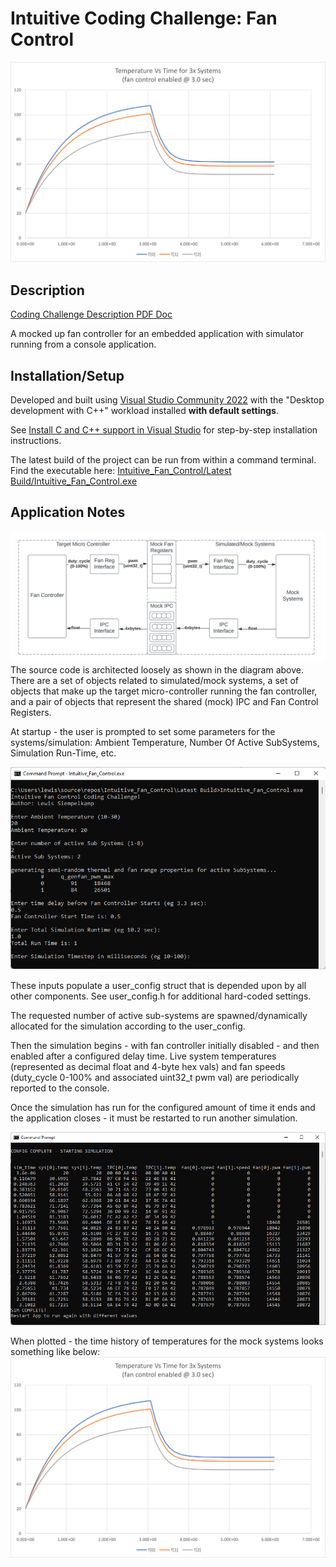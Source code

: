 # Intuitive Coding Challenge: Fan Control

![Simulation Plot](https://github.com/lsiempelkamp/Intuitive_Fan_Control/blob/master/Docs/GraphOutput.png)

## Description
[Coding Challenge Description PDF Doc](Docs/IntuitiveCodingChallenge_FanControl.pdf)

A mocked up fan controller for an embedded application with simulator running from a console application.

## Installation/Setup

Developed and built using [Visual Studio Community 2022](https://visualstudio.microsoft.com/vs/) with the "Desktop development with C++" workload installed **with default settings**.

See [Install C and C++ support in Visual Studio](https://docs.microsoft.com/en-us/cpp/build/vscpp-step-0-installation?view=msvc-170) for step-by-step installation instructions.

The latest build of the project can be run from within a command terminal. Find the executable here: [Intuitive_Fan_Control/Latest Build/Intuitive_Fan_Control.exe](Latest&#32;Build/)

## Application Notes
![System Diagram](https://github.com/lsiempelkamp/Intuitive_Fan_Control/blob/master/Docs/Intuitive&#32;Fan&#32;Control&#32;Diagram.png)
The source code is architected loosely as shown in the diagram above.
There are a set of objects related to simulated/mock systems, a set of objects that make up the target micro-controller running the fan controller, and a pair of objects that represent the shared (mock) IPC and Fan Control Registers.

At startup - the user is prompted to set some parameters for the systems/simulation: Ambient Temperature, Number Of Active SubSystems, Simulation Run-Time, etc. 

![System Diagram](https://github.com/lsiempelkamp/Intuitive_Fan_Control/blob/master/Docs/console_user_setup.png)

These inputs populate a user_config struct that is depended upon by all other components. See user_config.h for additional hard-coded settings.

The requested number of active sub-systems are spawned/dynamically allocated for the simulation according to the user_config.

Then the simulation begins - with fan controller initially disabled - and then enabled after a configured delay time.
Live system temperatures (represented as decimal float and 4-byte hex vals) and fan speeds (duty_cycle 0-100% and associated uint32_t pwm val) are periodically reported to the console.

Once the simulation has run for the configured amount of time it ends and the application closes - it must be restarted to run another simulation.

![System Diagram](https://github.com/lsiempelkamp/Intuitive_Fan_Control/blob/master/Docs/console_sim_results.png)

When plotted - the time history of temperatures for the mock systems looks something like below:
![Simulation Plot](https://github.com/lsiempelkamp/Intuitive_Fan_Control/blob/master/Docs/GraphOutput.png)
